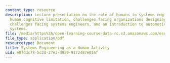 ```yaml
---
content_type: resource
description: Lecture presentation on the role of humans in systems engineering, the
  human cognitive limitation, challenges facing organizations designing large systems,
  challenges facing systems engineers, and an introduction to automotive powertrain
  systems.
file: /media/https%3A/open-learning-course-data-rc.s3.amazonaws.com/esd-33-systems-engineering-summer-2010/e0fd3c785c2d27e3d9599172487e016f_MITESD_33SUM10_lec02.pdf
file_type: application/pdf
resourcetype: Document
title: Systems Engineering as a Human Activity
uid: e0fd3c78-5c2d-27e3-d959-9172487e016f
---
```


